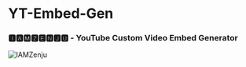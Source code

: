 # YT-Embed-Gen
<H3>🅸🅰🅼🆉🅴🅽🅹🆄 - <b>YouTube Custom Video Embed Generator</b></H3>
<img
  src="https://blogger.googleusercontent.com/img/b/R29vZ2xl/AVvXsEjhelDQNZ3a-27x_jlk2cnqxWcvJenF5PZO2Mv4qU9g6bArzXZ1b8aP5ONzZI199QN4fwhb00Vhe3mR7ctOiN2gOIsSuoNOuI3Uru6L0PQ3LO6pVYRcV5LOMNiCpqCP65_2zSAEGj7nh72nFb9s7bg80--YGii2ba988lpLJl3ivoVB4dWcjgmWgzhSEw/w640-h352/IAMZenju-Logo-v9.png"
  alt="IAMZenju"
  title="IAMZenju"
  style="display: inline-block; margin: 0 auto; max-width: 300px">
